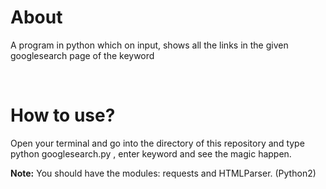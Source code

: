 <h1>About</h1>
<p>A program in python which on input, shows all the links in the given googlesearch page of the keyword</p>
<br>
<h1>How to use?</h1>
<p>Open your terminal and go into the directory of this repository and type python googlesearch.py , enter keyword and see the magic happen.</p>
<b>Note:</b> You should have the modules: requests and HTMLParser. (Python2)
